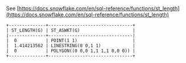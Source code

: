 See [https://docs.snowflake.com/en/sql-reference/functions/st_length](https://docs.snowflake.com/en/sql-reference/functions/st_length)
```
+--------------+--------------------------------+
| ST_LENGTH(G) | ST_ASWKT(G)                    |
|--------------+--------------------------------|
|  0           | POINT(1 1)                     |
|  1.414213562 | LINESTRING(0 0,1 1)            |
|  0           | POLYGON((0 0,0 1,1 1,1 0,0 0)) |
+--------------+--------------------------------+
```
